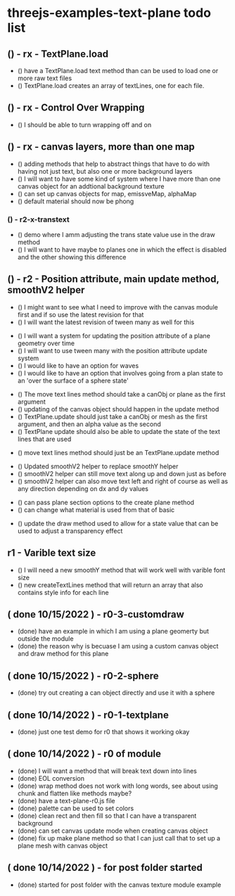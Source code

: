 # threejs-examples-text-plane todo list

## () - rx - TextPlane.load
* () have a TextPlane.load text method than can be used to load one or more raw text files
* () TextPlane.load creates an array of textLines, one for each file.

## () - rx - Control Over Wrapping
* () I should be able to turn wrapping off and on 

## () - rx - canvas layers, more than one map
* () adding methods that help to abstract things that have to do with having not just text, but also one or more background layers
* () I will want to have some kind of system where I have more than one canvas object for an addtional background texture
* () can set up canvas objects for map, emissveMap, alphaMap
* () default material should now be phong

### () - r2-x-transtext
* () demo where I amm adjusting the trans state value use in the draw method
* () I will want to have maybe to planes one in which the effect is disabled and the other showing this difference

## () - r2 - Position attribute, main update method, smoothV2 helper
<!-- canvas and tween many-->
* () I might want to see what I need to improve with the canvas module first and if so use the latest revision for that
* () I will want the latest revision of tween many as well for this
<!-- update geometry -->
* () I will want a system for updating the position attribute of a plane geometry over time
* () I will want to use tween many with the position attribute update system
* () I would like to have an option for waves
* () I would like to have an option that involves going from a plan state to an 'over the surface of a sphere state'
<!-- new main update method -->
* () The move text lines method should take a canObj or plane as the first argument
* () updating of the canvas object should happen in the update method
* () TextPlane.update should just take a canObj or mesh as the first argument, and then an alpha value as the second
* () TextPlane update should also be able to update the state of the text lines that are used
<!-- move text lines method -->
* () move text lines method should just be an TextPlane.update method
<!-- new smoothV2 helper -->
* () Updated smoothV2 helper to replace smoothY helper
* () smoothV2 helper can still move text along up and down just as before
* () smoothV2 helper can also move text left and right of course as well as any direction depending on dx and dy values
<!-- create plane -->
* () can pass plane section options to the create plane method
* () can change what material is used from that of basic
<!-- draw method-->
* () update the draw method used to allow for a state value that can be used to adjust a transparency effect



## r1 - Varible text size
* () I will need a new smoothY method that will work well with varible font size
* () new createTextLines method that will return an array that also contains style info for each line



## ( done 10/15/2022 ) - r0-3-customdraw
* (done) have an example in which I am using a plane geomerty but outside the module
* (done) the reason why is becuase I am using a custom canvas object and draw method for this plane

## ( done 10/15/2022 ) - r0-2-sphere
* (done) try out creating a can object directly and use it with a sphere

## ( done 10/14/2022 ) - r0-1-textplane
* (done) just one test demo for r0 that shows it working okay

## ( done 10/14/2022 ) - r0 of module
* (done) I will want a method that will break text down into lines
* (done) EOL conversion
* (done) wrap method does not work with long words, see about using chunk and flatten like methods maybe?
* (done) have a text-plane-r0.js file
* (done) palette can be used to set colors
* (done) clean rect and then fill so that I can have a transparent background
* (done) can set canvas update mode when creating canvas object
* (done) fix up make plane method so that I can just call that to set up a plane mesh with canvas object 

## ( done 10/14/2022 ) - for post folder started
* (done) started for post folder with the canvas texture module example
